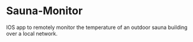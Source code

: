 # Sauna-Monitor
IOS app to remotely monitor the temperature of an outdoor sauna building over a local network.
